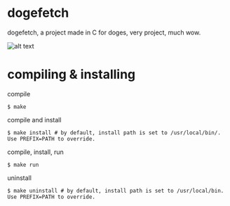 # dogefetch
dogefetch, a project made in C for doges, very project, much wow.

![alt text](https://i.imgur.com/rZZKiB7.png)

# compiling & installing
compile
```
$ make
```
compile and install
```
$ make install # by default, install path is set to /usr/local/bin/. Use PREFIX=PATH to override.
```
compile, install, run
```
$ make run
```
uninstall
```
$ make uninstall # by default, install path is set to /usr/local/bin. Use PREFIX=PATH to override.
```